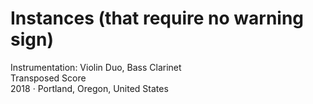 # Instances (that require no warning sign)
Instrumentation: Violin Duo, Bass Clarinet<br>
Transposed Score<br>
2018 · Portland, Oregon, United States

